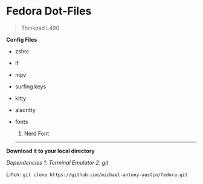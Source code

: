 # Fedora Dot-Files
  > Thinkpad L490



**Config Files**

- zshrc
- lf
- mpv
- surfing keys
- kitty
- alacritty
- fonts
  1. Nerd Font

  --------------------------------------------------
  
**Download it to your local directory**


*Dependencies*
*1. Terminal Emulator*
*2. git*
  
Linux: `git clone https://github.com/michael-antony-austin/fedora.git`


